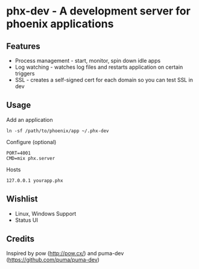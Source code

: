 # phx-dev - A development server for phoenix applications

## Features

* Process management - start, monitor, spin down idle apps
* Log watching - watches log files and restarts application on certain triggers
* SSL - creates a self-signed cert for each domain so you can test SSL in dev

## Usage

Add an application

`ln -sf /path/to/phoenix/app ~/.phx-dev`

Configure (optional)

```
PORT=4001
CMD=mix phx.server
```

Hosts

```
127.0.0.1 yourapp.phx
```

## Wishlist

* Linux, Windows Support
* Status UI

## Credits

Inspired by pow (http://pow.cx/) and puma-dev (https://github.com/puma/puma-dev)
